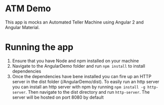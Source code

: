 # ATM Demo

This app is mocks an Automated Teller Machine using Angular 2 and Angular Material.

# Running the app

1. Ensure that you have Node and npm installed on your machine
2. Navigate to the AngularDemo folder and run `npm install` to install dependencies
3. Once the dependencies have bene installed you can fire up an HTTP server in the dist folder (/AngularDemo/dist). To easily run an http server you can install an http server with npm by running `npm install -g http-server`. Then navigate to the dist directory and run `http-server`. The server will be hosted on port 8080 by default

